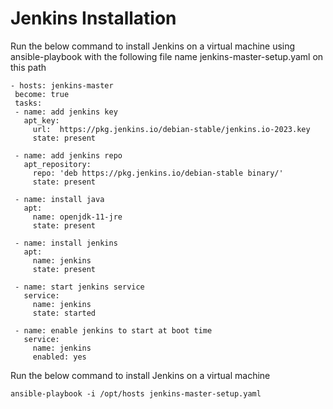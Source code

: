# Jenkins Installation

Run the below command to install Jenkins on a virtual machine using ansible-playbook with the following file name jenkins-master-setup.yaml on this path

 ```
- hosts: jenkins-master
  become: true 
  tasks: 
  - name: add jenkins key 
    apt_key: 
      url:  https://pkg.jenkins.io/debian-stable/jenkins.io-2023.key
      state: present 

  - name: add jenkins repo 
    apt_repository: 
      repo: 'deb https://pkg.jenkins.io/debian-stable binary/'
      state: present 

  - name: install java 
    apt: 
      name: openjdk-11-jre
      state: present

  - name: install jenkins 
    apt: 
      name: jenkins 
      state: present 

  - name: start jenkins service 
    service: 
      name: jenkins 
      state: started 

  - name: enable jenkins to start at boot time 
    service: 
      name: jenkins 
      enabled: yes 
 ```

Run the below command to install Jenkins on a virtual machine

  ```
  ansible-playbook -i /opt/hosts jenkins-master-setup.yaml
  ```

